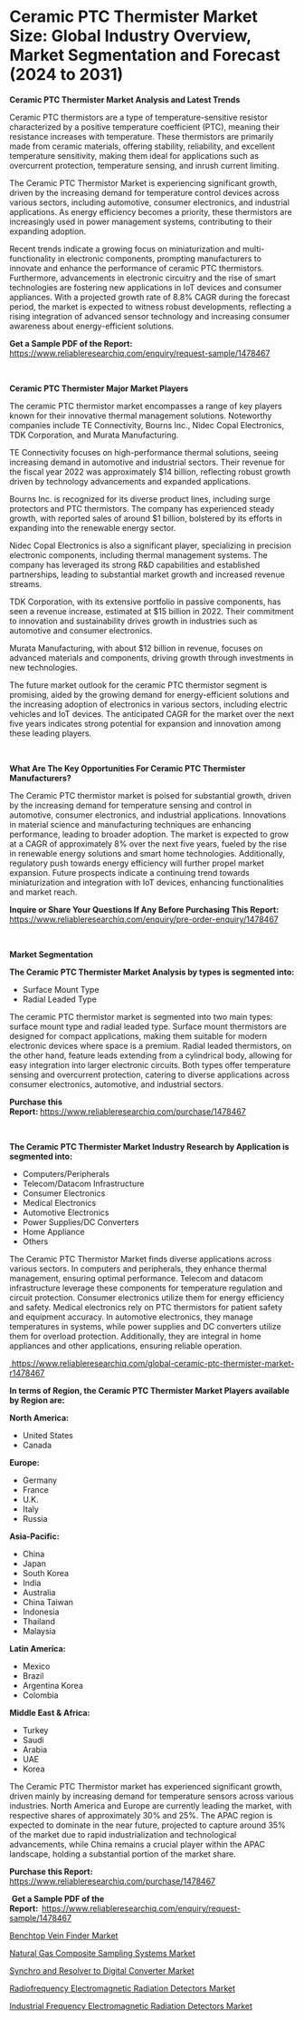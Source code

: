 <p><h1>Ceramic PTC Thermister Market Size: Global Industry Overview, Market Segmentation and Forecast (2024 to 2031)</h1></p><p><strong>Ceramic PTC Thermister Market Analysis and Latest Trends</strong></p>
<p><p>Ceramic PTC thermistors are a type of temperature-sensitive resistor characterized by a positive temperature coefficient (PTC), meaning their resistance increases with temperature. These thermistors are primarily made from ceramic materials, offering stability, reliability, and excellent temperature sensitivity, making them ideal for applications such as overcurrent protection, temperature sensing, and inrush current limiting.</p><p>The Ceramic PTC Thermistor Market is experiencing significant growth, driven by the increasing demand for temperature control devices across various sectors, including automotive, consumer electronics, and industrial applications. As energy efficiency becomes a priority, these thermistors are increasingly used in power management systems, contributing to their expanding adoption.</p><p>Recent trends indicate a growing focus on miniaturization and multi-functionality in electronic components, prompting manufacturers to innovate and enhance the performance of ceramic PTC thermistors. Furthermore, advancements in electronic circuitry and the rise of smart technologies are fostering new applications in IoT devices and consumer appliances. With a projected growth rate of 8.8% CAGR during the forecast period, the market is expected to witness robust developments, reflecting a rising integration of advanced sensor technology and increasing consumer awareness about energy-efficient solutions.</p></p>
<p><strong>Get a Sample PDF of the Report:&nbsp;</strong> <a href="https://www.reliableresearchiq.com/enquiry/request-sample/1478467?utm_campaign=104&utm_medium=2&utm_source=Github&utm_content=ia&utm_term=09122024&utm_id=ceramic-ptc-thermister">https://www.reliableresearchiq.com/enquiry/request-sample/1478467</a></p>
<p>&nbsp;</p>
<p><strong>Ceramic PTC Thermister Major Market Players</strong></p>
<p><p>The ceramic PTC thermistor market encompasses a range of key players known for their innovative thermal management solutions. Noteworthy companies include TE Connectivity, Bourns Inc., Nidec Copal Electronics, TDK Corporation, and Murata Manufacturing. </p><p>TE Connectivity focuses on high-performance thermal solutions, seeing increasing demand in automotive and industrial sectors. Their revenue for the fiscal year 2022 was approximately $14 billion, reflecting robust growth driven by technology advancements and expanded applications.</p><p>Bourns Inc. is recognized for its diverse product lines, including surge protectors and PTC thermistors. The company has experienced steady growth, with reported sales of around $1 billion, bolstered by its efforts in expanding into the renewable energy sector.</p><p>Nidec Copal Electronics is also a significant player, specializing in precision electronic components, including thermal management systems. The company has leveraged its strong R&D capabilities and established partnerships, leading to substantial market growth and increased revenue streams.</p><p>TDK Corporation, with its extensive portfolio in passive components, has seen a revenue increase, estimated at $15 billion in 2022. Their commitment to innovation and sustainability drives growth in industries such as automotive and consumer electronics.</p><p>Murata Manufacturing, with about $12 billion in revenue, focuses on advanced materials and components, driving growth through investments in new technologies.</p><p>The future market outlook for the ceramic PTC thermistor segment is promising, aided by the growing demand for energy-efficient solutions and the increasing adoption of electronics in various sectors, including electric vehicles and IoT devices. The anticipated CAGR for the market over the next five years indicates strong potential for expansion and innovation among these leading players.</p></p>
<p>&nbsp;</p>
<p><strong>What Are The Key Opportunities For Ceramic PTC Thermister Manufacturers?</strong></p>
<p><p>The Ceramic PTC thermistor market is poised for substantial growth, driven by the increasing demand for temperature sensing and control in automotive, consumer electronics, and industrial applications. Innovations in material science and manufacturing techniques are enhancing performance, leading to broader adoption. The market is expected to grow at a CAGR of approximately 8% over the next five years, fueled by the rise in renewable energy solutions and smart home technologies. Additionally, regulatory push towards energy efficiency will further propel market expansion. Future prospects indicate a continuing trend towards miniaturization and integration with IoT devices, enhancing functionalities and market reach.</p></p>
<p><strong>Inquire or Share Your Questions If Any Before Purchasing This Report:</strong> <a href="https://www.reliableresearchiq.com/enquiry/pre-order-enquiry/1478467?utm_campaign=104&utm_medium=2&utm_source=Github&utm_content=ia&utm_term=09122024&utm_id=ceramic-ptc-thermister">https://www.reliableresearchiq.com/enquiry/pre-order-enquiry/1478467</a></p>
<p>&nbsp;</p>
<p><strong>Market Segmentation</strong></p>
<p><strong>The Ceramic PTC Thermister Market Analysis by types is segmented into:</strong></p>
<p><ul><li>Surface Mount Type</li><li>Radial Leaded Type</li></ul></p>
<p><p>The ceramic PTC thermistor market is segmented into two main types: surface mount type and radial leaded type. Surface mount thermistors are designed for compact applications, making them suitable for modern electronic devices where space is a premium. Radial leaded thermistors, on the other hand, feature leads extending from a cylindrical body, allowing for easy integration into larger electronic circuits. Both types offer temperature sensing and overcurrent protection, catering to diverse applications across consumer electronics, automotive, and industrial sectors.</p></p>
<p><strong>Purchase this Report:&nbsp;</strong><a href="https://www.reliableresearchiq.com/purchase/1478467?utm_campaign=104&utm_medium=2&utm_source=Github&utm_content=ia&utm_term=09122024&utm_id=ceramic-ptc-thermister">https://www.reliableresearchiq.com/purchase/1478467</a></p>
<p>&nbsp;</p>
<p><strong>The Ceramic PTC Thermister Market Industry Research by Application is segmented into:</strong></p>
<p><ul><li>Computers/Peripherals</li><li>Telecom/Datacom Infrastructure</li><li>Consumer Electronics</li><li>Medical Electronics</li><li>Automotive Electronics</li><li>Power Supplies/DC Converters</li><li>Home Appliance</li><li>Others</li></ul></p>
<p><p>The Ceramic PTC Thermistor Market finds diverse applications across various sectors. In computers and peripherals, they enhance thermal management, ensuring optimal performance. Telecom and datacom infrastructure leverage these components for temperature regulation and circuit protection. Consumer electronics utilize them for energy efficiency and safety. Medical electronics rely on PTC thermistors for patient safety and equipment accuracy. In automotive electronics, they manage temperatures in systems, while power supplies and DC converters utilize them for overload protection. Additionally, they are integral in home appliances and other applications, ensuring reliable operation.</p></p>
<p><a href="https://www.reliableresearchiq.com/global-ceramic-ptc-thermister-market-r1478467?utm_campaign=104&utm_medium=2&utm_source=Github&utm_content=ia&utm_term=09122024&utm_id=ceramic-ptc-thermister">&nbsp;https://www.reliableresearchiq.com/global-ceramic-ptc-thermister-market-r1478467</a></p>
<p><strong>In terms of Region, the Ceramic PTC Thermister Market Players available by Region are:</strong></p>
<p>
    <p> <strong> North America: </strong>
        <ul>
            <li>United States</li>
            <li>Canada</li>
        </ul>
        </p> 
    <p> <strong> Europe: </strong>
        <ul>
            <li>Germany</li>
            <li>France</li>
            <li>U.K.</li>
            <li>Italy</li>
            <li>Russia</li>
        </ul>
        </p> 
    <p> <strong> Asia-Pacific: </strong>
        <ul>
            <li>China</li>
            <li>Japan</li>
            <li>South Korea</li>
            <li>India</li>
            <li>Australia</li>
            <li>China Taiwan</li>
            <li>Indonesia</li>
            <li>Thailand</li>
            <li>Malaysia</li>
        </ul>
        </p> 
    <p> <strong> Latin America: </strong>
        <ul>
            <li>Mexico</li>
            <li>Brazil</li>
            <li>Argentina Korea</li>
            <li>Colombia</li>
        </ul>
        </p> 
    <p> <strong> Middle East & Africa: </strong>
        <ul>
            <li>Turkey</li>
            <li>Saudi</li>
            <li>Arabia</li>
            <li>UAE</li>
            <li>Korea</li>
        </ul>
    </p>
    </p>
<p><p>The Ceramic PTC Thermistor market has experienced significant growth, driven mainly by increasing demand for temperature sensors across various industries. North America and Europe are currently leading the market, with respective shares of approximately 30% and 25%. The APAC region is expected to dominate in the near future, projected to capture around 35% of the market due to rapid industrialization and technological advancements, while China remains a crucial player within the APAC landscape, holding a substantial portion of the market share.</p></p>
<p><strong>Purchase this Report: </strong><a href="https://www.reliableresearchiq.com/purchase/1478467?utm_campaign=104&utm_medium=2&utm_source=Github&utm_content=ia&utm_term=09122024&utm_id=ceramic-ptc-thermister">https://www.reliableresearchiq.com/purchase/1478467</a></p>
<p>&nbsp;<strong>Get a Sample PDF of the Report:&nbsp;&nbsp;</strong><a href="https://www.reliableresearchiq.com/enquiry/request-sample/1478467?utm_campaign=104&utm_medium=2&utm_source=Github&utm_content=ia&utm_term=09122024&utm_id=ceramic-ptc-thermister">https://www.reliableresearchiq.com/enquiry/request-sample/1478467</a></p>
<p><strong></strong></p>
<p><p><a href="https://github.com/sherikacas30/Market-Research-Report-List-1/blob/main/benchtop-vein-finder-market.md?utm_campaign=104&utm_medium=2&utm_source=Github&utm_content=ia&utm_term=09122024&utm_id=ceramic-ptc-thermister">Benchtop Vein Finder Market</a></p><p><a href="https://www.linkedin.com/pulse/natural-gas-composite-sampling-systems-market-industry-trends-zqdff?utm_campaign=104&utm_medium=2&utm_source=Github&utm_content=ia&utm_term=09122024&utm_id=ceramic-ptc-thermister">Natural Gas Composite Sampling Systems Market</a></p><p><a href="https://www.linkedin.com/pulse/compreh-proposis-fbaif?utm_campaign=104&utm_medium=2&utm_source=Github&utm_content=ia&utm_term=09122024&utm_id=ceramic-ptc-thermister">Synchro and Resolver to Digital Converter Market</a></p><p><a href="https://www.linkedin.com/pulse/radiofrequency-electromagnetic-radiation-detectors-market-nu96f?utm_campaign=104&utm_medium=2&utm_source=Github&utm_content=ia&utm_term=09122024&utm_id=ceramic-ptc-thermister">Radiofrequency Electromagnetic Radiation Detectors Market</a></p><p><a href="https://www.linkedin.com/pulse/compreh-proposis-fbaif?utm_campaign=104&utm_medium=2&utm_source=Github&utm_content=ia&utm_term=09122024&utm_id=ceramic-ptc-thermister">Industrial Frequency Electromagnetic Radiation Detectors Market</a></p></p>